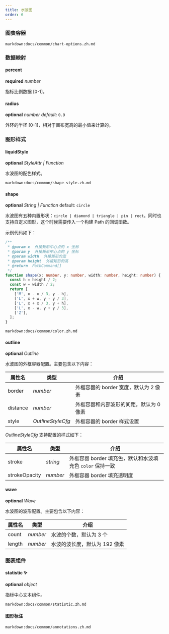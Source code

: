 ```yaml
---
title: 水波图
order: 6
---
```


### 图表容器

`markdown:docs/common/chart-options.zh.md`

### 数据映射

#### percent

<description>**required** _number_</description>

指标比例数据 [0-1]。

#### radius

<description>**optional** _number_ _default:_ `0.9`</description>

外环的半径 [0-1]，相对于画布宽高的最小值来计算的。

### 图形样式

#### liquidStyle

<description>**optional** _StyleAttr | Function_</description>

水波图的配色样式。

`markdown:docs/common/shape-style.zh.md`

#### shape

<description>**optional** _String | Function_ default: `circle`</description>

水波图有五种内置形状：`circle | diamond | triangle | pin | rect`。同时也支持自定义图形，这个时候需要传入一个构建 Path 的回调函数。

示例代码如下：

```ts
/**
 * @param x  外接矩形中心点的 x 坐标
 * @param y  外接矩形中心点的 y 坐标
 * @param width  外接矩形的宽
 * @param height  外接矩形的高
 * @return  PathCommand[]
 */
function shape(x: number, y: number, width: number, height: number) {
  const h = height / 2;
  const w = width / 2;
  return [
    ['M', x - x / 3, y - h],
    ['L', x + w, y - y / 3],
    ['L', x + x / 3, y + h],
    ['L', x - w, y + y / 3],
    ['Z'],
  ];
}
```

`markdown:docs/common/color.zh.md`

#### outline

<description>**optional** _Outline_</description>

水波图的外框容器配置。主要包含以下内容：

| 属性名   | 类型              | 介绍                                    |
| -------- | ----------------- | --------------------------------------- |
| border   | _number_          | 外框容器的 border 宽度，默认为 2 像素   |
| distance | _number_          | 外框容器和内部波形的间距，默认为 0 像素 |
| style    | _OutlineStyleCfg_ | 外框容器的 border 样式设置              |

_*OutlineStyleCfg*_ 支持配置的样式如下：

| 属性名        | 类型     | 介绍                                                      |
| ------------- | -------- | --------------------------------------------------------- |
| stroke        | _string_ | 外框容器 border 填充色，默认和水波填充色 `color` 保持一致 |
| strokeOpacity | _number_ | 外框容器 border 填充透明度                                |

#### wave

<description>**optional** _Wave_</description>

水波图的波形配置。主要包含以下内容：

| 属性名 | 类型           | 介绍                          |
| ------ | -------------- | ----------------------------- |
| count  | _number_       | 水波的个数，默认为 3 个       |
| length | _number_ | 水波的波长度，默认为 192 像素 |

### 图表组件

#### statistic ✨

<description>**optional** _object_</description>

指标中心文本组件。

`markdown:docs/common/statistic.zh.md`

#### 图形标注

`markdown:docs/common/annotations.zh.md`
